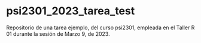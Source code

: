 # psi2301_2023_tarea_test
Repositorio de una tarea ejemplo, del curso psi2301, empleada en el Taller R 01 durante la sesión de Marzo 9, de 2023.
